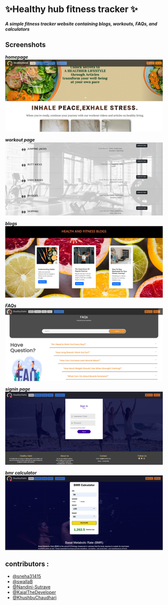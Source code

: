 
# ✨Healthy hub fitness tracker ✨
 
##### A simple fitness tracker website containing blogs, workouts, FAQs, and calculators 

## Screenshots
***homepage***
![homepage](/website_screenshots/homepage.png)

***workout page***
![workout page](/website_screenshots/workout.png)


***blogs***
![blogs](/website_screenshots/blogs.png)


***FAQs***
![FAQs](/website_screenshots/faq.png)


***signin page***
![signin](/website_screenshots/signIn.png)


***bmr calculator***
![bmr_calculator](/website_screenshots/bmr_calc.png)


## contributors : 

- [@sneha31415](https://www.github.com/sneha31415)
- [@swallaB](https://www.github.com/swallaB)
- [@Nandini-Sutrave](https://www.github.com/Nandini-Sutrave)
- [@KajalTheDeveloper](https://www.github.com/KajalTheDeveloper)
- [@KhushbuChaudhari](https://www.github.com/KhushbuChaudhari)



